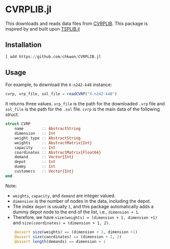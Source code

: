 # CVRPLIB.jl

This downloads and reads data files from [CVRPLIB](http://vrp.atd-lab.inf.puc-rio.br/index.php/en/).  This package is inspired by and built upon [TSPLIB.jl](https://github.com/matago/TSPLIB.jl)

## Installation 

```julia
] add https://github.com/chkwon/CVRPLIB.jl
```

## Usage

For example, to download the `X-n242-k48` instance:
```julia
cvrp, vrp_file, sol_file = readCVRP("X-n242-k48")
```
It returns three values. `vrp_file` is the path for the downloaded `.vrp` file and `sol_file` is the path for the `.sol` file. 
`cvrp` is the main data of the following struct:

```julia
struct CVRP
    name        :: AbstractString
    dimension   :: Int
    weight_type :: AbstractString
    weights     :: AbstractMatrix{Int}
    capacity    :: Int 
    coordinates :: AbstractMatrix{Float64}    
    demand      :: Vector{Int}
    depot       :: Int
    dummy       :: Int
    customers   :: Vector{Int}
end
```
Note:
- `weights`, `capacity`, and `demand` are integer valued.
- `dimension` is the number of nodes in the data, including the depot. 
- The index `depot` is usually `1`, and this package automatically adds a dummy depot node to the end of the list, i.e., `dimension + 1`. 
- Therefore, we have `size(weights) = (dimension + 1, dimension +1)` and `size(coordinates) = (dimension + 1, 2)`.

```julia
    @assert size(weights) == (dimension + 1, dimension +1)
    @assert size(coordinates) == (dimension + 1, 2)
    @assert length(demands) == dimension + 1
```
